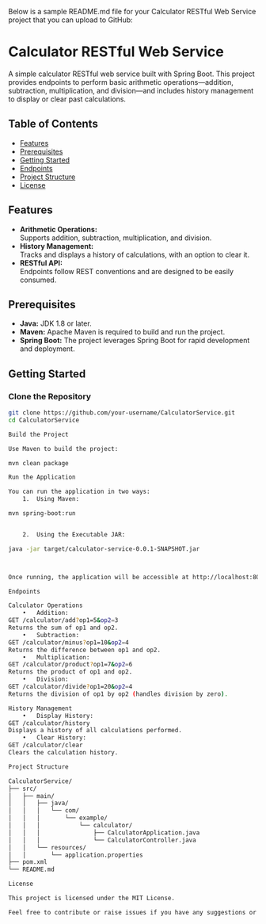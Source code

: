 Below is a sample README.md file for your Calculator RESTful Web Service project that you can upload to GitHub:

# Calculator RESTful Web Service

A simple calculator RESTful web service built with Spring Boot. This project provides endpoints to perform basic arithmetic operations—addition, subtraction, multiplication, and division—and includes history management to display or clear past calculations.

## Table of Contents
- [Features](#features)
- [Prerequisites](#prerequisites)
- [Getting Started](#getting-started)
- [Endpoints](#endpoints)
- [Project Structure](#project-structure)
- [License](#license)

## Features
- **Arithmetic Operations:**  
  Supports addition, subtraction, multiplication, and division.
- **History Management:**  
  Tracks and displays a history of calculations, with an option to clear it.
- **RESTful API:**  
  Endpoints follow REST conventions and are designed to be easily consumed.

## Prerequisites
- **Java:** JDK 1.8 or later.
- **Maven:** Apache Maven is required to build and run the project.
- **Spring Boot:** The project leverages Spring Boot for rapid development and deployment.

## Getting Started

### Clone the Repository
```bash
git clone https://github.com/your-username/CalculatorService.git
cd CalculatorService

Build the Project

Use Maven to build the project:

mvn clean package

Run the Application

You can run the application in two ways:
	1.	Using Maven:

mvn spring-boot:run


	2.	Using the Executable JAR:

java -jar target/calculator-service-0.0.1-SNAPSHOT.jar



Once running, the application will be accessible at http://localhost:8080.

Endpoints

Calculator Operations
	•	Addition:
GET /calculator/add?op1=5&op2=3
Returns the sum of op1 and op2.
	•	Subtraction:
GET /calculator/minus?op1=10&op2=4
Returns the difference between op1 and op2.
	•	Multiplication:
GET /calculator/product?op1=7&op2=6
Returns the product of op1 and op2.
	•	Division:
GET /calculator/divide?op1=20&op2=4
Returns the division of op1 by op2 (handles division by zero).

History Management
	•	Display History:
GET /calculator/history
Displays a history of all calculations performed.
	•	Clear History:
GET /calculator/clear
Clears the calculation history.

Project Structure

CalculatorService/
├── src/
│   ├── main/
│   │   ├── java/
│   │   │   └── com/
│   │   │       └── example/
│   │   │           └── calculator/
│   │   │               ├── CalculatorApplication.java
│   │   │               └── CalculatorController.java
│   │   └── resources/
│   │       └── application.properties
├── pom.xml
└── README.md

License

This project is licensed under the MIT License.

Feel free to contribute or raise issues if you have any suggestions or questions.
